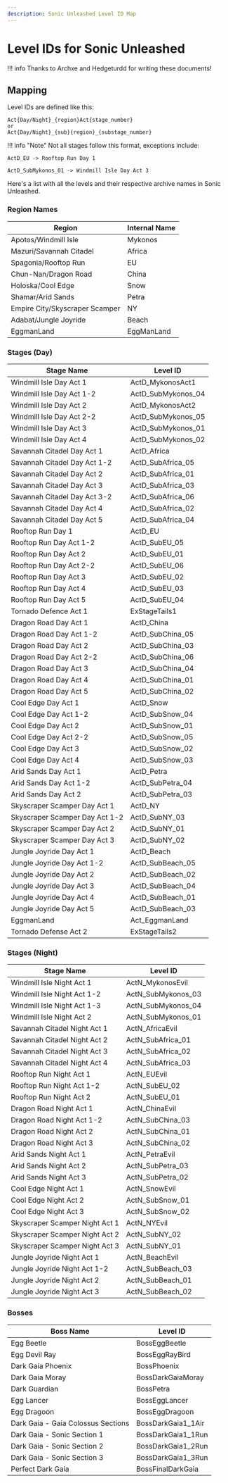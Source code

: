 ```yaml
---
description: Sonic Unleashed Level ID Map
---
```

# Level IDs for Sonic Unleashed

!!! info
    Thanks to Archxe and Hedgeturdd for writing these documents!

## Mapping
Level IDs are defined like this:
```
Act{Day/Night}_{region}Act{stage_number}
or
Act{Day/Night}_{sub}{region}_{substage_number}
```
!!! info "Note"
    Not all stages follow this format, exceptions include:

    ActD_EU -> Rooftop Run Day 1

    ActD_SubMykonos_01 -> Windmill Isle Day Act 3 

Here's a list with all the levels and their respective archive names in Sonic Unleashed.

### Region Names
| Region                         | Internal Name |
| ------------------------------ | ------------- |
| Apotos/Windmill Isle           | Mykonos       |
| Mazuri/Savannah Citadel        | Africa        |
| Spagonia/Rooftop Run           | EU            |
| Chun-Nan/Dragon Road           | China         |
| Holoska/Cool Edge              | Snow          |
| Shamar/Arid Sands              | Petra         |
| Empire City/Skyscraper Scamper | NY            |
| Adabat/Jungle Joyride          | Beach         |
| EggmanLand                     | EggManLand    |


### Stages (Day)
| Stage Name                     | Level ID           |
| ------------------------------ | ------------------ |
| Windmill Isle Day Act 1        | ActD_MykonosAct1   |
| Windmill Isle Day Act 1-2      | ActD_SubMykonos_04 |
| Windmill Isle Day Act 2        | ActD_MykonosAct2   |
| Windmill Isle Day Act 2-2      | ActD_SubMykonos_05 |
| Windmill Isle Day Act 3        | ActD_SubMykonos_01 |
| Windmill Isle Day Act 4        | ActD_SubMykonos_02 |
| Savannah Citadel Day Act 1     | ActD_Africa        |
| Savannah Citadel Day Act 1-2   | ActD_SubAfrica_05  |
| Savannah Citadel Day Act 2     | ActD_SubAfrica_01  |
| Savannah Citadel Day Act 3     | ActD_SubAfrica_03  |
| Savannah Citadel Day Act 3-2   | ActD_SubAfrica_06  |
| Savannah Citadel Day Act 4     | ActD_SubAfrica_02  |
| Savannah Citadel Day Act 5     | ActD_SubAfrica_04  |
| Rooftop Run Day 1              | ActD_EU            |
| Rooftop Run Day Act 1-2        | ActD_SubEU_05      |
| Rooftop Run Day Act 2          | ActD_SubEU_01      |
| Rooftop Run Day Act 2-2        | ActD_SubEU_06      |
| Rooftop Run Day Act 3          | ActD_SubEU_02      |
| Rooftop Run Day Act 4          | ActD_SubEU_03      |
| Rooftop Run Day Act 5          | ActD_SubEU_04      |
| Tornado Defence Act 1          | ExStageTails1      |
| Dragon Road Day Act 1          | ActD_China         |
| Dragon Road Day Act 1-2        | ActD_SubChina_05   |
| Dragon Road Day Act 2          | ActD_SubChina_03   |
| Dragon Road Day Act 2-2        | ActD_SubChina_06   |
| Dragon Road Day Act 3          | ActD_SubChina_04   |
| Dragon Road Day Act 4          | ActD_SubChina_01   |
| Dragon Road Day Act 5          | ActD_SubChina_02   |
| Cool Edge Day Act 1            | ActD_Snow          |
| Cool Edge Day Act 1-2          | ActD_SubSnow_04    |
| Cool Edge Day Act 2            | ActD_SubSnow_01    |
| Cool Edge Day Act 2-2          | ActD_SubSnow_05    |
| Cool Edge Day Act 3            | ActD_SubSnow_02    |
| Cool Edge Day Act 4            | ActD_SubSnow_03    |
| Arid Sands Day Act 1           | ActD_Petra         |
| Arid Sands Day Act 1-2         | ActD_SubPetra_04   |
| Arid Sands Day Act 2           | ActD_SubPetra_03   |
| Skyscraper Scamper Day Act 1   | ActD_NY            |
| Skyscraper Scamper Day Act 1-2 | ActD_SubNY_03      |
| Skyscraper Scamper Day Act 2   | ActD_SubNY_01      |
| Skyscraper Scamper Day Act 3   | ActD_SubNY_02      |
| Jungle Joyride Day Act 1       | ActD_Beach         |
| Jungle Joyride Day Act 1-2     | ActD_SubBeach_05   |
| Jungle Joyride Day Act 2       | ActD_SubBeach_02   |
| Jungle Joyride Day Act 3       | ActD_SubBeach_04   |
| Jungle Joyride Day Act 4       | ActD_SubBeach_01   |
| Jungle Joyride Day Act 5       | ActD_SubBeach_03   |
| EggmanLand                     | Act_EggmanLand     |
| Tornado Defense Act 2          | ExStageTails2      |

### Stages (Night)
| Stage Name                     | Level ID           |
| ------------------------------ | ------------------ |
| Windmill Isle Night Act 1      | ActN_MykonosEvil   |
| Windmill Isle Night Act 1-2    | ActN_SubMykonos_03 |
| Windmill Isle Night Act 1-3    | ActN_SubMykonos_04 |
| Windmill Isle Night Act 2      | ActN_SubMykonos_01 |
| Savannah Citadel Night Act 1   | ActN_AfricaEvil    |
| Savannah Citadel Night Act 2   | ActN_SubAfrica_01  |
| Savannah Citadel Night Act 3   | ActN_SubAfrica_02  |
| Savannah Citadel Night Act 4   | ActN_SubAfrica_03  |
| Rooftop Run Night Act 1        | ActN_EUEvil        |
| Rooftop Run Night Act 1-2      | ActN_SubEU_02      |
| Rooftop Run Night Act 2        | ActN_SubEU_01      |
| Dragon Road Night Act 1        | ActN_ChinaEvil     |
| Dragon Road Night Act 1-2      | ActN_SubChina_03   |
| Dragon Road Night Act 2        | ActN_SubChina_01   |
| Dragon Road Night Act 3        | ActN_SubChina_02   |
| Arid Sands Night Act 1         | ActN_PetraEvil     |
| Arid Sands Night Act 2         | ActN_SubPetra_03   |
| Arid Sands Night Act 3         | ActN_SubPetra_02   |
| Cool Edge Night Act 1          | ActN_SnowEvil      |
| Cool Edge Night Act 2          | ActN_SubSnow_01    |
| Cool Edge Night Act 3          | ActN_SubSnow_02    |
| Skyscraper Scamper Night Act 1 | ActN_NYEvil        |
| Skyscraper Scamper Night Act 2 | ActN_SubNY_02      |
| Skyscraper Scamper Night Act 3 | ActN_SubNY_01      |
| Jungle Joyride Night Act 1     | ActN_BeachEvil     |
| Jungle Joyride Night Act 1-2   | ActN_SubBeach_03   |
| Jungle Joyride Night Act 2     | ActN_SubBeach_01   |
| Jungle Joyride Night Act 3     | ActN_SubBeach_02   |

### Bosses
| Boss Name                          | Level ID           |
| ---------------------------------- | ------------------ |
| Egg Beetle                         | BossEggBeetle      |
| Egg Devil Ray                      | BossEggRayBird     |
| Dark Gaia Phoenix                  | BossPhoenix        |
| Dark Gaia Moray                    | BossDarkGaiaMoray  |
| Dark Guardian                      | BossPetra          |
| Egg Lancer                         | BossEggLancer      |
| Egg Dragoon                        | BossEggDragoon     |
| Dark Gaia - Gaia Colossus Sections | BossDarkGaia1_1Air |
| Dark Gaia - Sonic Section 1        | BossDarkGaia1_1Run |
| Dark Gaia - Sonic Section 2        | BossDarkGaia1_2Run |
| Dark Gaia - Sonic Section 3        | BossDarkGaia1_3Run |
| Perfect Dark Gaia                  | BossFinalDarkGaia  |

